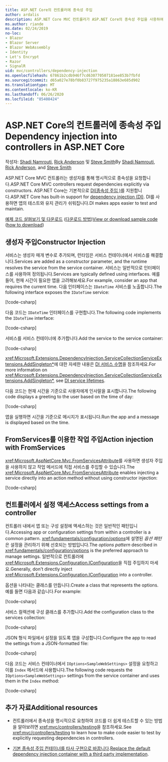 ```yaml
---
title: ASP.NET Core의 컨트롤러에 종속성 주입
author: ardalis
description: ASP.NET Core MVC 컨트롤러가 ASP.NET Core의 종속성 주입을 사용하여 해당 생성자를 통해 명시적으로 해당 종속성을 요청하는 방법을 알아봅니다.
ms.author: riande
ms.date: 02/24/2019
no-loc:
- Blazor
- Blazor Server
- Blazor WebAssembly
- Identity
- Let's Encrypt
- Razor
- SignalR
uid: mvc/controllers/dependency-injection
ms.openlocfilehash: 67861b2cdb946f7cd630770507181ee853b7fbfd
ms.sourcegitcommit: d65a027e78bf0b83727f975235a18863e685d902
ms.translationtype: MT
ms.contentlocale: ko-KR
ms.lasthandoff: 06/26/2020
ms.locfileid: "85408424"
---
```

# <a name="dependency-injection-into-controllers-in-aspnet-core"></a><span data-ttu-id="1fdab-103">ASP.NET Core의 컨트롤러에 종속성 주입</span><span class="sxs-lookup"><span data-stu-id="1fdab-103">Dependency injection into controllers in ASP.NET Core</span></span>

<a name="dependency-injection-controllers"></a>

<span data-ttu-id="1fdab-104">작성자: [Shadi Namrouti](https://github.com/shadinamrouti), [Rick Anderson](https://twitter.com/RickAndMSFT) 및 [Steve Smith](https://github.com/ardalis)</span><span class="sxs-lookup"><span data-stu-id="1fdab-104">By [Shadi Namrouti](https://github.com/shadinamrouti), [Rick Anderson](https://twitter.com/RickAndMSFT), and [Steve Smith](https://github.com/ardalis)</span></span>

<span data-ttu-id="1fdab-105">ASP.NET Core MVC 컨트롤러는 생성자를 통해 명시적으로 종속성을 요청합니다.</span><span class="sxs-lookup"><span data-stu-id="1fdab-105">ASP.NET Core MVC controllers request dependencies explicitly via constructors.</span></span> <span data-ttu-id="1fdab-106">ASP.NET Core는 기본적으로 [DI(종속성 주입 )](xref:fundamentals/dependency-injection)를 지원합니다.</span><span class="sxs-lookup"><span data-stu-id="1fdab-106">ASP.NET Core has built-in support for [dependency injection (DI)](xref:fundamentals/dependency-injection).</span></span> <span data-ttu-id="1fdab-107">DI를 사용하면 앱의 테스트와 유지 관리가 쉬워집니다.</span><span class="sxs-lookup"><span data-stu-id="1fdab-107">DI makes apps easier to test and maintain.</span></span>

<span data-ttu-id="1fdab-108">[예제 코드 살펴보기 및 다운로드](https://github.com/dotnet/AspNetCore.Docs/tree/master/aspnetcore/mvc/controllers/dependency-injection/sample) ([다운로드 방법](xref:index#how-to-download-a-sample))</span><span class="sxs-lookup"><span data-stu-id="1fdab-108">[View or download sample code](https://github.com/dotnet/AspNetCore.Docs/tree/master/aspnetcore/mvc/controllers/dependency-injection/sample) ([how to download](xref:index#how-to-download-a-sample))</span></span>

## <a name="constructor-injection"></a><span data-ttu-id="1fdab-109">생성자 주입</span><span class="sxs-lookup"><span data-stu-id="1fdab-109">Constructor Injection</span></span>

<span data-ttu-id="1fdab-110">서비스는 생성자 매개 변수로 추가되며, 런타임은 서비스 컨테이너에서 서비스를 해결합니다.</span><span class="sxs-lookup"><span data-stu-id="1fdab-110">Services are added as a constructor parameter, and the runtime resolves the service from the service container.</span></span> <span data-ttu-id="1fdab-111">서비스는 일반적으로 인터페이스를 사용하여 정의됩니다.</span><span class="sxs-lookup"><span data-stu-id="1fdab-111">Services are typically defined using interfaces.</span></span> <span data-ttu-id="1fdab-112">예를 들어, 현재 시간이 필요한 앱을 고려해보세요.</span><span class="sxs-lookup"><span data-stu-id="1fdab-112">For example, consider an app that requires the current time.</span></span> <span data-ttu-id="1fdab-113">다음 인터페이스는 `IDateTime` 서비스를 노출합니다.</span><span class="sxs-lookup"><span data-stu-id="1fdab-113">The following interface exposes the `IDateTime` service:</span></span>

[!code-csharp[](dependency-injection/sample/ControllerDI/Interfaces/IDateTime.cs?name=snippet)]

<span data-ttu-id="1fdab-114">다음 코드는 `IDateTime` 인터페이스를 구현합니다.</span><span class="sxs-lookup"><span data-stu-id="1fdab-114">The following code implements the `IDateTime` interface:</span></span>

[!code-csharp[](dependency-injection/sample/ControllerDI/Services/SystemDateTime.cs?name=snippet)]

<span data-ttu-id="1fdab-115">서비스를 서비스 컨테이너에 추가합니다.</span><span class="sxs-lookup"><span data-stu-id="1fdab-115">Add the service to the service container:</span></span>

[!code-csharp[](dependency-injection/sample/ControllerDI/Startup1.cs?name=snippet&highlight=3)]

<span data-ttu-id="1fdab-116"><xref:Microsoft.Extensions.DependencyInjection.ServiceCollectionServiceExtensions.AddSingleton*>에 대한 자세한 내용은 [DI 서비스 수명](xref:fundamentals/dependency-injection#service-lifetimes)을 참조하세요.</span><span class="sxs-lookup"><span data-stu-id="1fdab-116">For more information on <xref:Microsoft.Extensions.DependencyInjection.ServiceCollectionServiceExtensions.AddSingleton*>, see [DI service lifetimes](xref:fundamentals/dependency-injection#service-lifetimes).</span></span>

<span data-ttu-id="1fdab-117">다음 코드는 현재 시간을 기준으로 사용자에게 인사말을 표시합니다.</span><span class="sxs-lookup"><span data-stu-id="1fdab-117">The following code displays a greeting to the user based on the time of day:</span></span>

[!code-csharp[](dependency-injection/sample/ControllerDI/Controllers/HomeController.cs?name=snippet)]

<span data-ttu-id="1fdab-118">앱을 실행하면 시간을 기준으로 메시지가 표시됩니다.</span><span class="sxs-lookup"><span data-stu-id="1fdab-118">Run the app and a message is displayed based on the time.</span></span>

## <a name="action-injection-with-fromservices"></a><span data-ttu-id="1fdab-119">FromServices를 이용한 작업 주입</span><span class="sxs-lookup"><span data-stu-id="1fdab-119">Action injection with FromServices</span></span>

<span data-ttu-id="1fdab-120"><xref:Microsoft.AspNetCore.Mvc.FromServicesAttribute>를 사용하면 생성자 주입을 사용하지 않고 작업 메서드에 직접 서비스를 주입할 수 있습니다.</span><span class="sxs-lookup"><span data-stu-id="1fdab-120">The <xref:Microsoft.AspNetCore.Mvc.FromServicesAttribute> enables injecting a service directly into an action method without using constructor injection:</span></span>

[!code-csharp[](dependency-injection/sample/ControllerDI/Controllers/HomeController.cs?name=snippet2)]

## <a name="access-settings-from-a-controller"></a><span data-ttu-id="1fdab-121">컨트롤러에서 설정 액세스</span><span class="sxs-lookup"><span data-stu-id="1fdab-121">Access settings from a controller</span></span>

<span data-ttu-id="1fdab-122">컨트롤러 내에서 앱 또는 구성 설정에 액세스하는 것은 일반적인 패턴입니다.</span><span class="sxs-lookup"><span data-stu-id="1fdab-122">Accessing app or configuration settings from within a controller is a common pattern.</span></span> <span data-ttu-id="1fdab-123"><xref:fundamentals/configuration/options>에 설명된 *옵션 패턴*은 설정을 관리하기 위해 선호되는 방법입니다.</span><span class="sxs-lookup"><span data-stu-id="1fdab-123">The *options pattern* described in <xref:fundamentals/configuration/options> is the preferred approach to manage settings.</span></span> <span data-ttu-id="1fdab-124">일반적으로 컨트롤러에 <xref:Microsoft.Extensions.Configuration.IConfiguration>을 직접 주입하지 마세요.</span><span class="sxs-lookup"><span data-stu-id="1fdab-124">Generally, don't directly inject <xref:Microsoft.Extensions.Configuration.IConfiguration> into a controller.</span></span>

<span data-ttu-id="1fdab-125">옵션을 나타내는 클래스를 만듭니다.</span><span class="sxs-lookup"><span data-stu-id="1fdab-125">Create a class that represents the options.</span></span> <span data-ttu-id="1fdab-126">예를 들면 다음과 같습니다.</span><span class="sxs-lookup"><span data-stu-id="1fdab-126">For example:</span></span>

[!code-csharp[](dependency-injection/sample/ControllerDI/Models/SampleWebSettings.cs?name=snippet)]

<span data-ttu-id="1fdab-127">서비스 컬렉션에 구성 클래스를 추가합니다.</span><span class="sxs-lookup"><span data-stu-id="1fdab-127">Add the configuration class to the services collection:</span></span>

[!code-csharp[](dependency-injection/sample/ControllerDI/Startup.cs?highlight=4&name=snippet1)]

<span data-ttu-id="1fdab-128">JSON 형식 파일에서 설정을 읽도록 앱을 구성합니다.</span><span class="sxs-lookup"><span data-stu-id="1fdab-128">Configure the app to read the settings from a JSON-formatted file:</span></span>

[!code-csharp[](dependency-injection/sample/ControllerDI/Program.cs?name=snippet&range=10-15)]

<span data-ttu-id="1fdab-129">다음 코드는 서비스 컨테이너에서 `IOptions<SampleWebSettings>` 설정을 요청하고 이를 `Index` 메서드에 사용합니다.</span><span class="sxs-lookup"><span data-stu-id="1fdab-129">The following code requests the `IOptions<SampleWebSettings>` settings from the service container and uses them in the `Index` method:</span></span>

[!code-csharp[](dependency-injection/sample/ControllerDI/Controllers/SettingsController.cs?name=snippet)]

## <a name="additional-resources"></a><span data-ttu-id="1fdab-130">추가 자료</span><span class="sxs-lookup"><span data-stu-id="1fdab-130">Additional resources</span></span>

* <span data-ttu-id="1fdab-131">컨트롤러에서 종속성을 명시적으로 요청하여 코드를 더 쉽게 테스트할 수 있는 방법을 알아보려면 <xref:mvc/controllers/testing>을 참조하세요.</span><span class="sxs-lookup"><span data-stu-id="1fdab-131">See <xref:mvc/controllers/testing> to learn how to make code easier to test by explicitly requesting dependencies in controllers.</span></span>

* <span data-ttu-id="1fdab-132">[기본 종속성 주입 컨테이너를 타사 구현으로 바꿉니다](xref:fundamentals/dependency-injection#default-service-container-replacement).</span><span class="sxs-lookup"><span data-stu-id="1fdab-132">[Replace the default dependency injection container with a third party implementation](xref:fundamentals/dependency-injection#default-service-container-replacement).</span></span>
